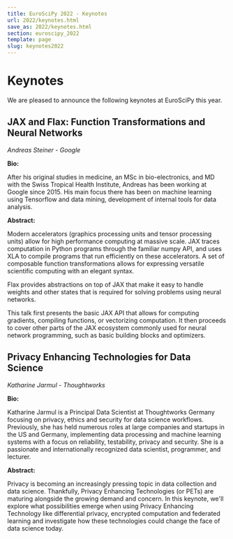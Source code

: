 ```yaml
---
title: EuroSciPy 2022 - Keynotes
url: 2022/keynotes.html
save_as: 2022/keynotes.html
section: euroscipy_2022
template: page
slug: keynotes2022
---
```


# Keynotes

We are pleased to announce the following keynotes at EuroSciPy this year.

## JAX and Flax: Function Transformations and Neural Networks

*Andreas Steiner - Google*

**Bio:**

After his original studies in medicine, an MSc in bio-electronics, and MD with 
the Swiss Tropical Health Institute, Andreas has been working at Google since 2015. 
His main focus there has been on machine learning using Tensorflow and data 
mining, development of internal tools for data analysis.

**Abstract:**

Modern accelerators (graphics processing units and tensor processing units)
allow for high performance computing at massive scale. JAX traces computation
in Python programs through the familiar numpy API, and uses XLA to compile
programs that run efficiently on these accelerators. A set of composable
function transformations allows for expressing versatile scientific computing
with an elegant syntax.

Flax provides abstractions on top of JAX that make it easy to handle weights
and other states that is required for solving problems using neural networks.

This talk first presents the basic JAX API that allows for computing gradients,
compiling functions, or vectorizing computation. It then proceeds to cover
other parts of the JAX ecosystem commonly used for neural network programming,
such as basic building blocks and optimizers.

## Privacy Enhancing Technologies for Data Science

*Katharine Jarmul - Thoughtworks*

**Bio:**

Katharine Jarmul is a Principal Data Scientist at Thoughtworks Germany focusing 
on privacy, ethics and security for data science workflows. Previously, she has 
held numerous roles at large companies and startups in the US and Germany, 
implementing data processing and machine learning systems with a focus on 
reliability, testability, privacy and security.
She is a passionate and internationally recognized data scientist, programmer, and lecturer.

**Abstract:**

Privacy is becoming an increasingly pressing topic in data collection and data science. 
Thankfully, Privacy Enhancing Technologies (or PETs) are maturing alongside the 
growing demand and concern. In this keynote, we'll explore what possibilities 
emerge when using Privacy Enhancing Technology like differential privacy, 
encrypted computation and federated learning and investigate how these 
technologies could change the face of data science today.
